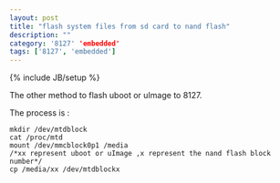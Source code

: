 ```yaml
---
layout: post
title: "flash system files from sd card to nand flash"
description: ""
category: '8127' 'embedded'
tags: ['8127', 'embedded']
---
```

{% include JB/setup %}

The other method to flash uboot or uImage to 8127.

The process is :

    mkdir /dev/mtdblock
    cat /proc/mtd
    mount /dev/mmcblock0p1 /media
    /*xx represent uboot or uImage ,x represent the nand flash block number*/
    cp /media/xx /dev/mtdblockx 
